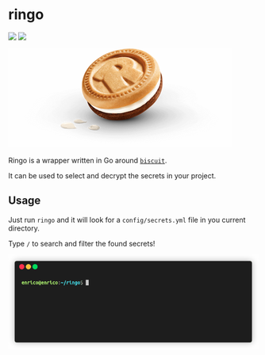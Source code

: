 # ringo

![](https://img.shields.io/github/v/release/enrichman/ringo)
![](https://github.com/enrichman/ringo/actions/workflows/build.yml/badge.svg)

![ringo.png](assets/ringo.png)

Ringo is a wrapper written in Go around [`biscuit`](https://github.com/dcoker/biscuit).

It can be used to select and decrypt the secrets in your project.

## Usage

Just run `ringo` and it will look for a `config/secrets.yml` file in you current directory.

Type `/` to search and filter the found secrets!



![ringo.gif](assets/ringo.gif)
